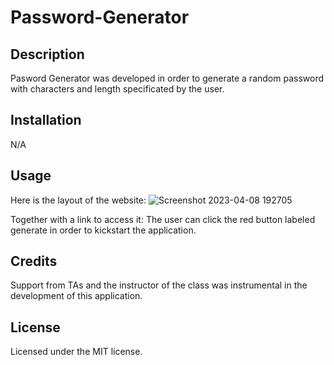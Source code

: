 # Password-Generator

## Description

Pasword Generator was developed in order to generate a random password with characters and length specificated by the user.

## Installation

N/A

## Usage

Here is the layout of the website:
![Screenshot 2023-04-08 192705](https://user-images.githubusercontent.com/127148387/230746692-11a6c1de-2361-405c-953e-e3f9e1991b85.png)

Together with a link to access it: 
The user can click the red button labeled generate in order to kickstart the application.
## Credits
Support from TAs and the instructor of the class was instrumental in the development of this application.

## License

Licensed under the MIT license.
